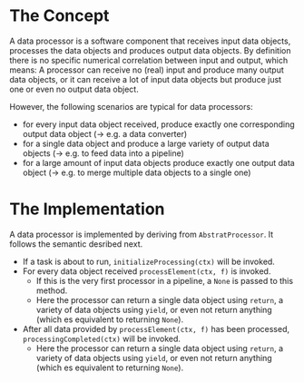 The Concept
================================================================

A data processor is a software component that receives input data objects, processes the data objects and produces output data objects.
By definition there is no specific numerical correlation between
input and output, which means: A processor can receive no (real) input and produce many output data objects, or it can receive
a lot of input data objects but produce just one or even no output data object.

However, the following scenarios are typical for data processors:

* for every input data object received, produce exactly one corresponding output data object (-> e.g. a data converter)
* for a single data object and produce a large variety of output data objects (-> e.g. to feed data into a pipeline)
* for a large amount of input data objects produce exactly one output data object (-> e.g. to merge multiple data objects to a single one)

The Implementation
================================================================

A data processor is implemented by deriving from `AbstratProcessor`. It follows the semantic desribed next.

* If a task is about to run, `initializeProcessing(ctx)` will be invoked.
* For every data object received `processElement(ctx, f)` is invoked.
	* If this is the very first processor in a pipeline, a `None` is passed to this method.
	* Here the processor can return a single data object using `return`, a variety of data objects using `yield`, or even not return anything (which es equivalent to returning `None`).
* After all data provided by `processElement(ctx, f)` has been processed, `processingCompleted(ctx)` will be invoked.
	* Here the processor can return a single data object using `return`, a variety of data objects using `yield`, or even not return anything (which es equivalent to returning `None`).





